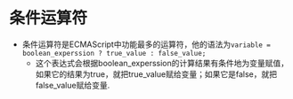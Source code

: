 # 条件运算符

- 条件运算符是ECMAScript中功能最多的运算符，他的语法为`variable = boolean_experssion ? true_value : false_value;`
  - 这个表达式会根据boolean_experssion的计算结果有条件地为变量赋值，如果它的结果为true，就把true_value赋给变量；如果它是false，就把false_value赋给变量.